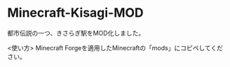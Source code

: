 # Minecraft-Kisagi-MOD
都市伝説の一つ、きさらぎ駅をMOD化しました。

<使い方>
Minecraft Forgeを適用したMinecraftの「mods」にコピペしてください。
